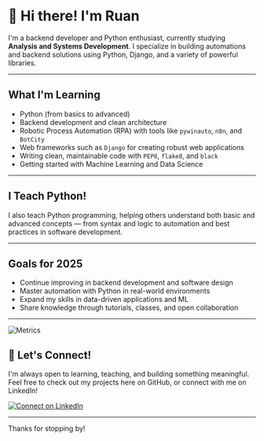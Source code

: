 # 👋 Hi there! I'm Ruan

I'm a backend developer and Python enthusiast, currently studying **Analysis and Systems Development**. I specialize in building automations and backend solutions using Python, Django, and a variety of powerful libraries.

---

## What I'm Learning

- Python (from basics to advanced)
- Backend development and clean architecture
- Robotic Process Automation (RPA) with tools like `pywinauto`, `n8n`, and `BotCity`
- Web frameworks such as `Django` for creating robust web applications
- Writing clean, maintainable code with `PEP8`, `flake8`, and `black`
- Getting started with Machine Learning and Data Science

---

## I Teach Python!

I also teach Python programming, helping others understand both basic and advanced concepts — from syntax and logic to automation and best practices in software development.

---

## Goals for 2025

- Continue improving in backend development and software design
- Master automation with Python in real-world environments
- Expand my skills in data-driven applications and ML
- Share knowledge through tutorials, classes, and open collaboration

---

![Metrics](https://github.com/ruanSTT/ruanSTT/blob/main/github-metrics.svg)

## 🤝 Let's Connect!

I'm always open to learning, teaching, and building something meaningful.  
Feel free to check out my projects here on GitHub, or connect with me on LinkedIn!

[![Connect on LinkedIn](https://img.shields.io/badge/LinkedIn-blue?style=for-the-badge&logo=linkedin)](https://www.linkedin.com/in/ruan-machado-ab1484266/)

---

Thanks for stopping by!

